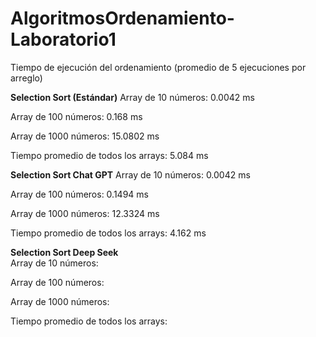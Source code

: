 # AlgoritmosOrdenamiento-Laboratorio1

Tiempo de ejecución del ordenamiento (promedio de 5 ejecuciones por arreglo)

**Selection Sort (Estándar)**
Array de 10 números: 0.0042 ms

Array de 100 números: 0.168 ms

Array de 1000 números: 15.0802 ms


Tiempo promedio de todos los arrays: 5.084 ms


**Selection Sort Chat GPT**
Array de 10 números: 0.0042 ms

Array de 100 números: 0.1494 ms

Array de 1000 números: 12.3324 ms


Tiempo promedio de todos los arrays: 4.162 ms


**Selection Sort  Deep Seek**  
Array de 10 números:

Array de 100 números:

Array de 1000 números:


Tiempo promedio de todos los arrays:
